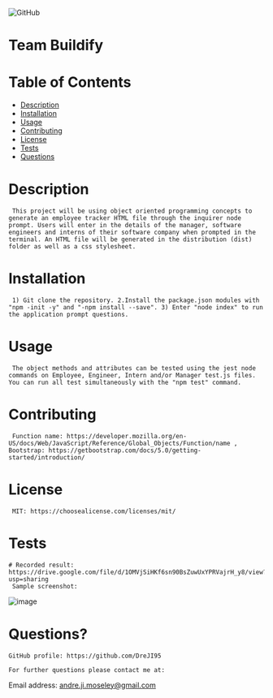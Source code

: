 
  ![GitHub](https://img.shields.io/badge/license-MIT-blue)
    
  # Team Buildify

  # Table of Contents
  * [Description](#description)
  * [Installation](#installation)
  * [Usage](#usage)
  * [Contributing](#contributing)
  * [License](#license)
  * [Tests](#tests)
  * [Questions](#questions?)

  # Description
     This project will be using object oriented programming concepts to generate an employee tracker HTML file through the inquirer node prompt. Users will enter in the details of the manager, software engineers and interns of their software company when prompted in the terminal. An HTML file will be generated in the distribution (dist) folder as well as a css stylesheet.

  # Installation 
     1) Git clone the repository. 2.Install the package.json modules with "npm -init -y" and "-npm install --save". 3) Enter "node index" to run the application prompt questions. 

  # Usage 
     The object methods and attributes can be tested using the jest node commands on Employee, Engineer, Intern and/or Manager test.js files. You can run all test simultaneously with the "npm test" command.

  # Contributing
     Function name: https://developer.mozilla.org/en-US/docs/Web/JavaScript/Reference/Global_Objects/Function/name , Bootstrap: https://getbootstrap.com/docs/5.0/getting-started/introduction/ 

  # License
     MIT: https://choosealicense.com/licenses/mit/

  # Tests
    # Recorded result: https://drive.google.com/file/d/1OMVjSiHKf6sn90BsZuwUxYPRVajrH_y8/view?usp=sharing
     Sample screenshot: 
   ![image](https://user-images.githubusercontent.com/76451565/124402060-a8185100-dcfb-11eb-8609-1f1124c6dbd8.png)     

  # Questions?

    GitHub profile: https://github.com/DreJI95
     
    For further questions please contact me at:

  Email address: andre.ji.moseley@gmail.com
